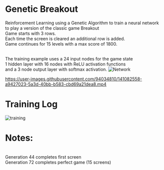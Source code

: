 # Genetic Breakout
Reinforcement Learning using a Genetic Algorithm to train a neural network to play a version of the classic game Breakout
<br>Game starts with 3 rows.
<br>Each time the screen is cleared an additional row is added.
<br>Game continues for 15 levels with a max score of 1800.


<br>The training example uses a 24 input nodes for the game state
<br>1 hidden layer with 16 nodes with ReLU activation functions
<br>and a 3 node output layer with softmax activation.
![Network](https://user-images.githubusercontent.com/94034810/141222394-a0837a16-f3ba-409c-a3da-b2d8ec996627.png)



https://user-images.githubusercontent.com/94034810/141082558-a9427023-5a3d-40bb-b583-cbd69a21dea8.mp4

# Training Log
![training](https://user-images.githubusercontent.com/94034810/141082768-7519e5b3-fba8-4f3a-a0bb-bc955b0052ff.png)
# Notes:
<br>Generation 44 completes first screen
<br>Generation 72 completes perfect game (15 screens)
